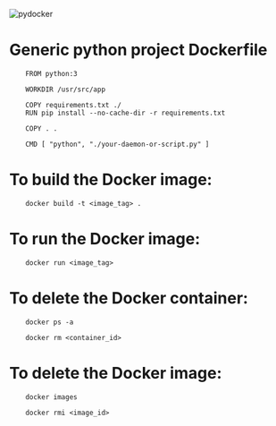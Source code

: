 ![pydocker](https://user-images.githubusercontent.com/38442315/117027149-b696bc00-acfc-11eb-8f1d-2b3e9d525933.png)

# Generic python project Dockerfile

        FROM python:3

        WORKDIR /usr/src/app

        COPY requirements.txt ./
        RUN pip install --no-cache-dir -r requirements.txt

        COPY . .

        CMD [ "python", "./your-daemon-or-script.py" ]

# To build the Docker image:

        docker build -t <image_tag> .

# To run the Docker image:

        docker run <image_tag>

# To delete the Docker container:

        docker ps -a

        docker rm <container_id>

# To delete the Docker image:

        docker images

        docker rmi <image_id>
